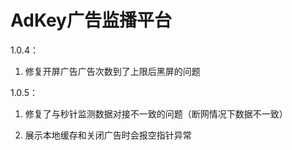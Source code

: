 AdKey广告监播平台
=====

1.0.4：

1. 修复开屏广告广告次数到了上限后黑屏的问题


1.0.5：

1. 修复了与秒针监测数据对接不一致的问题（断网情况下数据不一致） 

2. 展示本地缓存和关闭广告时会报空指针异常
